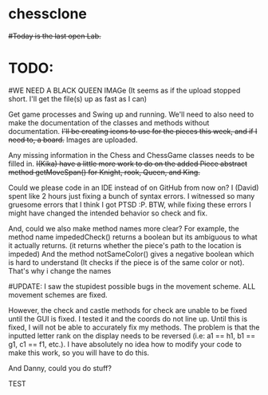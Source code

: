 # chessclone  
~~#Today is the last open Lab.~~
# TODO:  

#WE NEED A BLACK QUEEN IMAGe (It seems as if the upload stopped short. I'll get the file(s) up as fast as I can)

 Get game processes and Swing up and running. We'll need to also need to make the documentation of the classes and methods without documentation. ~~I'll be creating icons to use for the pieces this week, and if I need to, a board.~~ Images are uploaded.
 
 Any missing information in the Chess and ChessGame classes needs to be filled in. ~~I(Kika) have a little more work to do on the added Piece abstract method getMoveSpan() for Knight, rook, Queen, and King.~~


 Could we please code in an IDE instead of on GitHub from now on? I (David) spent like 2 hours just fixing a bunch of syntax errors. I witnessed so many gruesome errors that I think I got PTSD :P.
 BTW, while fixing these errors I might have changed the intended behavior so check and fix. 
 
 And, could we also make method names more clear? For example, the method name impededCheck() returns a boolean but its  ambiguous to what it actually returns. (it returns whether the piece's path to the location is impeded) And the method notSameColor() gives a negative boolean which is hard to understand (It checks if the piece is of the same color or not). That's why i change the names  
   
#UPDATE: I saw the stupidest possible bugs in the movement scheme. ALL movement schemes are fixed. 
 
 However, the check and castle methods for check are unable to be fixed until the GUI is fixed. I tested it and the coords do not line up. Until this is fixed, I will not be able to accurately fix my methods. The problem is that the inputted letter rank on the display needs to be reversed (i.e: a1 == h1, b1 == g1, c1 == f1, etc.). I have absolutely no idea how to modify your code to make this work, so you will have to do this. 
 
 And Danny, could you do stuff?

TEST
